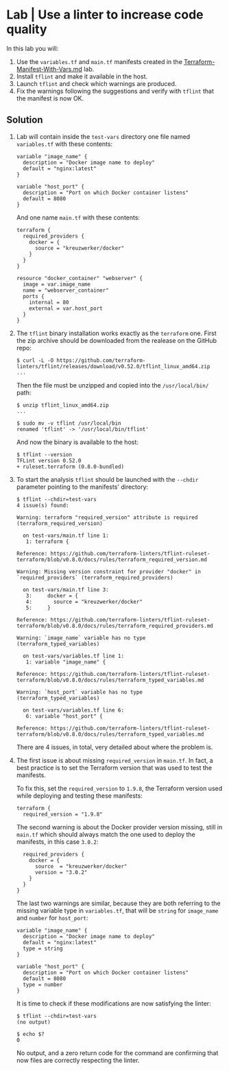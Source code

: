 # Lab | Use a linter to increase code quality

In this lab you will:

1. Use the `variables.tf` and `main.tf` manifests created in the
   [Terraform-Manifest-With-Vars.md](Terraform-Manifest-With-Vars.md) lab.
2. Install `tflint` and make it available in the host.
3. Launch `tflint` and check which warnings are produced.
4. Fix the warnings following the suggestions and verify with `tflint` that the
   manifest is now OK.

## Solution

1. Lab will contain inside the `test-vars` directory one file named
   `variables.tf` with these contents:

   ```hcl
   variable "image_name" {
     description = "Docker image name to deploy"
     default = "nginx:latest"
   }

   variable "host_port" {
     description = "Port on which Docker container listens"
     default = 8080
   }
   ```

   And one name `main.tf` with these contents:

   ```hcl
   terraform {
     required_providers {
       docker = {
         source = "kreuzwerker/docker"
       }
     }
   }

   resource "docker_container" "webserver" {
     image = var.image_name
     name = "webserver_container"
     ports {
       internal = 80
       external = var.host_port
     }
   }
   ```

2. The `tflint` binary installation works exactly as the `terraform` one. First
   the zip archive should be downloaded from the realease on the GitHub repo:

   ```console
   $ curl -L -O https://github.com/terraform-linters/tflint/releases/download/v0.52.0/tflint_linux_amd64.zip
   ...
   ```

   Then the file must be unzipped and copied into the `/usr/local/bin/` path:

   ```console
   $ unzip tflint_linux_amd64.zip
   ...

   $ sudo mv -v tflint /usr/local/bin
   renamed 'tflint' -> '/usr/local/bin/tflint'
   ```

   And now the binary is available to the host:

   ```console
   $ tflint --version
   TFLint version 0.52.0
   + ruleset.terraform (0.8.0-bundled)
   ```

3. To start the analysis `tflint` should be launched with the `--chdir`
   parameter pointing to the manifests' directory:

   ```console
   $ tflint --chdir=test-vars
   4 issue(s) found:

   Warning: terraform "required_version" attribute is required (terraform_required_version)

     on test-vars/main.tf line 1:
      1: terraform {

   Reference: https://github.com/terraform-linters/tflint-ruleset-terraform/blob/v0.8.0/docs/rules/terraform_required_version.md

   Warning: Missing version constraint for provider "docker" in `required_providers` (terraform_required_providers)

     on test-vars/main.tf line 3:
      3:     docker = {
      4:       source = "kreuzwerker/docker"
      5:     }

   Reference: https://github.com/terraform-linters/tflint-ruleset-terraform/blob/v0.8.0/docs/rules/terraform_required_providers.md

   Warning: `image_name` variable has no type (terraform_typed_variables)

     on test-vars/variables.tf line 1:
      1: variable "image_name" {

   Reference: https://github.com/terraform-linters/tflint-ruleset-terraform/blob/v0.8.0/docs/rules/terraform_typed_variables.md

   Warning: `host_port` variable has no type (terraform_typed_variables)

     on test-vars/variables.tf line 6:
      6: variable "host_port" {

   Reference: https://github.com/terraform-linters/tflint-ruleset-terraform/blob/v0.8.0/docs/rules/terraform_typed_variables.md
   ```

   There are 4 issues, in total, very detailed about where the problem is.

4. The first issue is about missing `required_version` in `main.tf`. In fact, a
   best practice is to set the Terraform version that was used to test the
   manifests.

   To fix this, set the `required_version` to `1.9.8`, the Terraform version
   used while deploying and testing these manifests:

   ```hcl
   terraform {
     required_version = "1.9.8"
   ```

   The second warning is about the Docker provider version missing, still in
   `main.tf` which should always match the one used to deploy the manifests, in
   this case `3.0.2`:

   ```hcl
     required_providers {
       docker = {
         source  = "kreuzwerker/docker"
         version = "3.0.2"
       }
     }
   }
   ```

   The last two warnings are similar, because they are both referring to the
   missing variable type in `variables.tf`, that will be `string` for
   `image_name` and `number` for `host_port`:

   ```hcl
   variable "image_name" {
     description = "Docker image name to deploy"
     default = "nginx:latest"
     type = string
   }

   variable "host_port" {
     description = "Port on which Docker container listens"
     default = 8080
     type = number
   }
   ```

   It is time to check if these modifications are now satisfying the linter:

   ```console
   $ tflint --chdir=test-vars
   (no output)

   $ echo $?
   0
   ```

   No output, and a zero return code for the command are confirming that now
   files are correctly respecting the linter.

